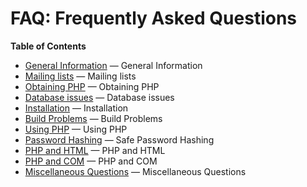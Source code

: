FAQ: Frequently Asked Questions
===============================

**Table of Contents**

-   [General Information](/faq/general.html) — General Information
-   [Mailing lists](/faq/mailinglist.html) — Mailing lists
-   [Obtaining PHP](/faq/obtaining.html) — Obtaining PHP
-   [Database issues](/faq/databases.html) — Database issues
-   [Installation](/faq/installation.html) — Installation
-   [Build Problems](/faq/build.html) — Build Problems
-   [Using PHP](/faq/using.html) — Using PHP
-   [Password Hashing](/faq/passwords.html) — Safe Password Hashing
-   [PHP and HTML](/faq/html.html) — PHP and HTML
-   [PHP and COM](/faq/com.html) — PHP and COM
-   [Miscellaneous Questions](/faq/misc.html) — Miscellaneous Questions
